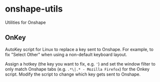 # onshape-utils
Utilities for Onshape

## OnKey

AutoKey script for Linux to replace a key sent to Onshape. For
example, to fix "Select Other" when using a non-default keyboard
layout.

Assign a hotkey (the key you want to fix, e.g. `'`) and set the window
filter to only match Onshape tabs (e.g. `.*\|.* - Mozilla Firefox`)
for the Onkey script. Modify the script to change which key gets sent
to Onshape.
